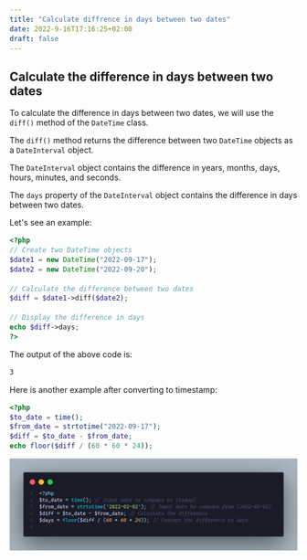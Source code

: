 ```yaml
---
title: "Calculate diffrence in days between two dates"
date: 2022-9-16T17:16:25+02:00
draft: false
---
```


## Calculate the difference in days between two dates

To calculate the difference in days between two dates, we will use the `diff()` method of the `DateTime` class.

The `diff()` method returns the difference between two `DateTime` objects as a `DateInterval` object.

The `DateInterval` object contains the difference in years, months, days, hours, minutes, and seconds.

The `days` property of the `DateInterval` object contains the difference in days between two dates.

Let's see an example:

```php
<?php
// Create two DateTime objects
$date1 = new DateTime("2022-09-17");
$date2 = new DateTime("2022-09-20");

// Calculate the difference between two dates
$diff = $date1->diff($date2);

// Display the difference in days
echo $diff->days;
?>
```

The output of the above code is:

```bash
3
```

Here is another example after converting to timestamp:

```php
<?php
$to_date = time();
$from_date = strtotime("2022-09-17");
$diff = $to_date - $from_date;
echo floor($diff / (60 * 60 * 24));
```

![diffrence between two dates](/content/images/diff-in-days-php.png)
